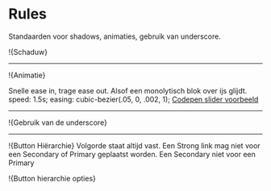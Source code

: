 # Rules

Standaarden voor shadows, animaties, gebruik van underscore.

!{Schaduw}

---

!{Animatie}

Snelle ease in, trage ease out. Alsof een monolytisch blok over ijs glijdt.
speed: 1.5s;
easing: cubic-bezier(.05, 0, .002, 1);
[Codepen slider voorbeeld](https://codepen.io/manchap/pen/PBePvN)

---

!{Gebruik van de underscore}

---

!{Button Hiërarchie}
Volgorde staat altijd vast. Een Strong link mag niet voor een Secondary of Primary geplaatst worden. Een Secondary niet voor een Primary

!{Button hierarchie opties}

